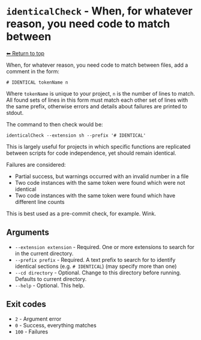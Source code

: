 
# `identicalCheck` - When, for whatever reason, you need code to match between

[⬅ Return to top](index.md)

When, for whatever reason, you need code to match between files, add a comment in the form:

    # IDENTICAL tokenName n

Where `tokenName` is unique to your project, `n` is the number of lines to match. All found sets of lines in this form
must match each other set of lines with the same prefix, otherwise errors and details about failures are printed to stdout.

The command to then check would be:

    identicalCheck --extension sh --prefix '# IDENTICAL'

This is largely useful for projects in which specific functions are replicated between scripts for code independence, yet
should remain identical.

Failures are considered:

- Partial success, but warnings occurred with an invalid number in a file
- Two code instances with the same token were found which were not identical
- Two code instances with the same token were found which have different line counts

This is best used as a pre-commit check, for example. Wink.

## Arguments

- `--extension extension` - Required. One or more extensions to search for in the current directory.
- `--prefix prefix` - Required. A text prefix to search for to identify identical sections (e.g. `# IDENTICAL`) (may specify more than one)
- `--cd directory` - Optional. Change to this directory before running. Defaults to current directory.
- `--help` - Optional. This help.

## Exit codes

- `2` - Argument error
- `0` - Success, everything matches
- `100` - Failures
